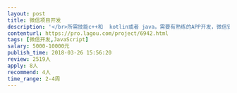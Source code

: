 ```yaml
---                
layout: post       
title: 微信项目开发           
description: '</br>所需技能c++和  kotlin或者 java，需要有熟练的APP开发，微信安卓开发，功能1 消息仿撤回  2，一键转发大视频   3，清理僵尸   4，虚拟定位 5，一键点赞评论  6，视频美颜。</br>'     
contenturl: https://pro.lagou.com/project/6942.html      
tags: [微信开发,JavaScript]            
salary: 5000-10000元          
publish_time: 2018-03-26 15:56:20         
review: 2519人                   
apply: 8人                   
recommend: 4人                   
time_range: 2-4周              
---                 
```

